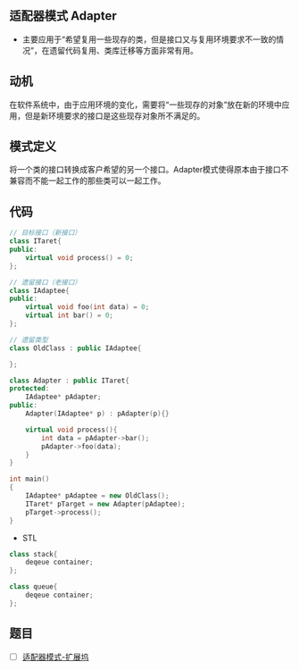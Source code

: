 ## 适配器模式 Adapter

- 主要应用于“希望复用一些现存的类，但是接口又与复用环境要求不一致的情况”，在遗留代码复用、类库迁移等方面非常有用。

## 动机

在软件系统中，由于应用环境的变化，需要将“一些现存的对象”放在新的环境中应用，但是新环境要求的接口是这些现存对象所不满足的。

## 模式定义

将一个类的接口转换成客户希望的另一个接口。Adapter模式使得原本由于接口不兼容而不能一起工作的那些类可以一起工作。

## 代码

```cpp
// 目标接口（新接口）
class ITaret{
public:
    virtual void process() = 0;
};

// 遗留接口（老接口）
class IAdaptee{
public:
    virtual void foo(int data) = 0;
    virtual int bar() = 0;
};

// 遗留类型
class OldClass : public IAdaptee{

};

class Adapter : public ITaret{
protected:
    IAdaptee* pAdapter;
public:
    Adapter(IAdaptee* p) : pAdapter(p){}

    virtual void process(){
        int data = pAdapter->bar();
        pAdapter->foo(data);
    }
}

int main()
{
    IAdaptee* pAdaptee = new OldClass();
    ITaret* pTarget = new Adapter(pAdaptee);
    pTarget->process();
}
```

- STL
```cpp
class stack{
    deqeue container;
};

class queue{
    deqeue container;
};
```

## 题目

- [ ] [适配器模式-扩展坞](https://kamacoder.com/problempage.php?pid=1085)